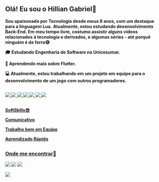 ## Olá! Eu sou o Hillian Gabriel🤙

<strong>Sou apaixonado por Tecnologia desde meus 8 anos, com um destaque para a linguagem Lua.</strong>
<strong>Atualmente, estou estudando desenvolvimento Back-End. Em meu tempo livre, costumo assistir alguns vídeos relacionados à tecnologia e derivados, e algumas séries - até porquê ninguém é de ferro😅<strong>

🎓 Estudando Engenharia de Software na Unicesumar.

🌱 Aprendendo mais sobre Flutter.

💻 Atualmente, estou trabalhando em um projeto em equipe para o desenvolvimento de um jogo com outros programadores.
##

<a href="https://www.lua.org/portugues.html"><img src="https://img.shields.io/badge/Lua-2C2D72?style=for-the-badge&logo=lua&logoColor=white">
<a href="https://osprogramadores.com/blog/2024/08/24/introducao_a_linguagem_de_programacao_cpp/"><img src="https://img.shields.io/badge/C%2B%2B-00599C?style=for-the-badge&logo=c%2B%2B&logoColor=white">
<a href="https://embarcados.com.br/linguagem-c-guia-completo/"><img src="https://img.shields.io/badge/C-00599C?style=for-the-badge&logo=c&logoColor=white">
<a href="https://www.alura.com.br/artigos/o-que-e-git-github?srsltid=AfmBOorIHvzAVDu-Kg9Pj9LYd33I7ZfjfNwrR2k8z3LTimpqVFs0_nrU"><img src="https://img.shields.io/badge/GIT-E44C30?style=for-the-badge&logo=git&logoColor=white">
<a href="https://www.hostinger.com.br/tutoriais/o-que-e-html-conceitos-basicos"><img src="https://img.shields.io/badge/HTML-239120?style=for-the-badge&logo=html5&logoColor=white">
<a href="https://www.hostinger.com.br/tutoriais/o-que-e-css-guia-basico-de-css"><img src="https://img.shields.io/badge/CSS-239120?&style=for-the-badge&logo=css3&logoColor=white">
<a href="https://aws.amazon.com/pt/what-is/flutter/#:~:text=interface%20do%20usuário.-,Qual%20linguagem%20de%20programação%20o%20Flutter%20usa%3F,dela%20são%20usados%20no%20Flutter."><img src="https://img.shields.io/badge/Flutter-02569B?style=for-the-badge&logo=flutter&logoColor=white">

##
SoftSkills😎

<strong>Comunicativo<strong>

<strong>Trabalho bem em Equipe<strong>

<strong>Aprendizado Rápido<strong>
##


### Onde me encontrar🔻
<a href="https://wa.me/+5544988605608"><img src="https://img.shields.io/badge/WhatsApp-25D366?style=for-the-badge&logo=whatsapp&logoColor=white"></a> <a href="mailto:hillian.gabriel.dev@gmail.com"><img src="https://img.shields.io/badge/Gmail-D14836?style=for-the-badge&logo=gmail&logoColor=white"></a> 
<a href="www.linkedin.com/in/hillian-gabriel-022089358"><img src="https://img.shields.io/badge/LinkedIn-0077B5?style=for-the-badge&logo=linkedin&logoColor=white">


<img src="https://github-readme-stats.vercel.app/api?username=HillianGabriel&theme=dracula">


